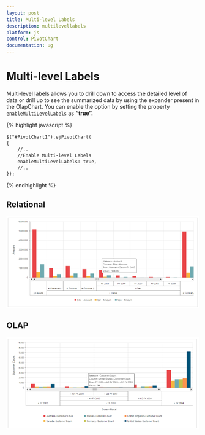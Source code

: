 ```yaml
---
layout: post
title: Multi-level Labels
description: multilevellabels
platform: js
control: PivotChart
documentation: ug
---
```


# Multi-level Labels

Multi-level labels allows you to drill down to access the detailed level of data or drill up to see the summarized data by using the expander present in the OlapChart. You can enable the option by setting the property [`enableMultiLevelLabels`](/api/js/ejchart#members:enablemultilevellabels) as **“true”.**

{% highlight javascript %}

    $("#PivotChart1").ejPivotChart(
    {
        //..
        //Enable Multi-level Labels
        enableMultiLevelLabels: true,
        //..
    });
{% endhighlight %}


## Relational

![](MultiLevelLabels_images/relational.png)

## OLAP

![](MultiLevelLabels_images/olap.png)

